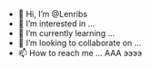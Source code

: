 - 👋 Hi, I’m @Lenribs
- 👀 I’m interested in ...
- 🌱 I’m currently learning ...
- 💞️ I’m looking to collaborate on ...
- 📫 How to reach me ...
ААА ээээ
<!---
Lenribs/Lenribs is a ✨ special ✨ repository because its `README.md` (this file) appears on your GitHub profile.
You can click the Preview link to take a look at your changes.
--->
